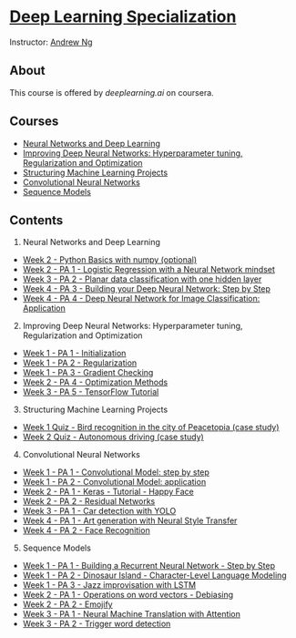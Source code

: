 # [Deep Learning Specialization](https://www.coursera.org/specializations/deep-learning)

Instructor: [Andrew Ng](http://www.andrewng.org/)

## **About** 
This course is offered by *deeplearning.ai* on coursera.

## **Courses**
- <a href="https://www.coursera.org/learn/neural-networks-deep-learning">Neural Networks and Deep Learning</a><br />
- <a href="https://www.coursera.org/learn/deep-neural-network">Improving Deep Neural Networks: Hyperparameter tuning, Regularization and Optimization</a><br />
- <a href="https://www.coursera.org/learn/machine-learning-projects">Structuring Machine Learning Projects</a><br />
- <a href="https://www.coursera.org/learn/convolutional-neural-networks">Convolutional Neural Networks</a>
- <a href="https://www.coursera.org/learn/nlp-sequence-models">Sequence Models</a>

## Contents

1. Neural Networks and Deep Learning

  - [Week 2 - Python Basics with numpy (optional)](https://github.com/sharmin6630/Coursera_Deep_Learning_Specialization/blob/master/Neural%20Networks%20and%20Deep%20Learning/Python_Basics_With_Numpy_v3a.ipynb)
  - [Week 2 - PA 1 - Logistic Regression with a Neural Network mindset](https://github.com/sharmin6630/Coursera_Deep_Learning_Specialization/blob/master/Neural%20Networks%20and%20Deep%20Learning/Logistic_Regression_with_a_Neural_Network_mindset_v6a.ipynb)
  - [Week 3 - PA 2 - Planar data classification with one hidden layer](https://github.com/sharmin6630/Coursera_Deep_Learning_Specialization/blob/master/Neural%20Networks%20and%20Deep%20Learning/Planar_data_classification_with_onehidden_layer_v6a.ipynb)
  - [Week 4 - PA 3 - Building your Deep Neural Network: Step by Step](https://github.com/sharmin6630/Coursera_Deep_Learning_Specialization/blob/master/Neural%20Networks%20and%20Deep%20Learning/Building_your_Deep_Neural_Network_Step_by_Step_v8a.ipynb)
  - [Week 4 - PA 4 - Deep Neural Network for Image Classification: Application](https://github.com/sharmin6630/Coursera_Deep_Learning_Specialization/blob/master/Neural%20Networks%20and%20Deep%20Learning/Deep%20Neural%20Network%20-%20Application%20v8.ipynb)

2. Improving Deep Neural Networks: Hyperparameter tuning, Regularization and Optimization

  - [Week 1 - PA 1 - Initialization](https://github.com/sharmin6630/Coursera_Deep_Learning_Specialization/blob/master/Improving%20Deep%20Neural%20Networks%20Hyperparameter%20tuning%2C%20Regularization%20and%20Optimization/Initialization.ipynb)
  - [Week 1 - PA 2 - Regularization](https://github.com/sharmin6630/Coursera_Deep_Learning_Specialization/blob/master/Improving%20Deep%20Neural%20Networks%20Hyperparameter%20tuning%2C%20Regularization%20and%20Optimization/Regularization_v2a.ipynb)
  - [Week 1 - PA 3 - Gradient Checking](https://github.com/sharmin6630/Coursera_Deep_Learning_Specialization/blob/master/Improving%20Deep%20Neural%20Networks%20Hyperparameter%20tuning%2C%20Regularization%20and%20Optimization/Gradient%2BChecking%2Bv1.ipynb)
  - [Week 2 - PA 4 - Optimization Methods](https://github.com/sharmin6630/Coursera_Deep_Learning_Specialization/blob/master/Improving%20Deep%20Neural%20Networks%20Hyperparameter%20tuning%2C%20Regularization%20and%20Optimization/Optimization_methods_v1b.ipynb)
  - [Week 3 - PA 5 - TensorFlow Tutorial](https://github.com/sharmin6630/Coursera_Deep_Learning_Specialization/blob/master/Improving%20Deep%20Neural%20Networks%20Hyperparameter%20tuning%2C%20Regularization%20and%20Optimization/TensorFlow_Tutorial_v3b.ipynb)

3. Structuring Machine Learning Projects

- [Week 1 Quiz - Bird recognition in the city of Peacetopia (case study)](https://github.com/sharmin6630/Coursera_Deep_Learning_Specialization/blob/master/Structuring%20Machine%20Learning%20Projects/Bird%20recognition%20in%20the%20city%20of%20Peacetopia%20(case%20study).md)
 - [Week 2 Quiz - Autonomous driving (case study)](https://github.com/sharmin6630/Coursera_Deep_Learning_Specialization/blob/master/Structuring%20Machine%20Learning%20Projects/Autonomous%20driving%20(case%20study).md)  
  
4. Convolutional Neural Networks

  - [Week 1 - PA 1 - Convolutional Model: step by step](https://github.com/sharmin6630/Coursera-Deep-Learning-Specialization/blob/master/Convolutional%20Neural%20Networks/Convolution_model_Step_by_Step_v2a.ipynb)
  - [Week 1 - PA 2 - Convolutional Model: application](https://github.com/sharmin6630/Coursera-Deep-Learning-Specialization/blob/master/Convolutional%20Neural%20Networks/Convolution_model_Application_v1a.ipynb)
  - [Week 2 - PA 1 - Keras - Tutorial - Happy Face](https://github.com/sharmin6630/Coursera-Deep-Learning-Specialization/blob/master/Convolutional%20Neural%20Networks/Keras_Tutorial_v2a.ipynb)
  - [Week 2 - PA 2 - Residual Networks](https://github.com/sharmin6630/Coursera-Deep-Learning-Specialization/blob/master/Convolutional%20Neural%20Networks/Residual_Networks_v2a.ipynb)
  - [Week 3 - PA 1 - Car detection with YOLO](https://github.com/sharmin6630/Coursera-Deep-Learning-Specialization/blob/master/Convolutional%20Neural%20Networks/Autonomous_driving_application_Car_detection_v3a.ipynb)
  - [Week 4 - PA 1 - Art generation with Neural Style Transfer](https://github.com/sharmin6630/Coursera-Deep-Learning-Specialization/blob/master/Convolutional%20Neural%20Networks/Art_Generation_with_Neural_Style_Transfer_v3a.ipynb)
  - [Week 4 - PA 2 - Face Recognition](https://github.com/sharmin6630/Coursera-Deep-Learning-Specialization/blob/master/Convolutional%20Neural%20Networks/Face_Recognition_v3a.ipynb)
  
5. Sequence Models
- [Week 1 - PA 1 - Building a Recurrent Neural Network - Step by Step](https://github.com/sharmin6630/Coursera-Deep-Learning-Specialization/blob/master/Sequence%20Models/Building_a_Recurrent_Neural_Network_Step_by_Step_v3a.ipynb)
- [Week 1 - PA 2 - Dinosaur Island - Character-Level Language Modeling](https://github.com/sharmin6630/Coursera-Deep-Learning-Specialization/blob/master/Sequence%20Models/Dinosaurus_Island_Character_level_language_model_final_v3a.ipynb)
- [Week 1 - PA 3 - Jazz improvisation with LSTM](https://github.com/sharmin6630/Coursera-Deep-Learning-Specialization/blob/master/Sequence%20Models/Improvise_a_Jazz_Solo_with_an_LSTM_Network_v3a.ipynb)
- [Week 2 - PA 1 - Operations on word vectors - Debiasing](https://github.com/sharmin6630/Coursera-Deep-Learning-Specialization/blob/master/Sequence%20Models/Operations_on_word_vectors_v2a.ipynb)
- [Week 2 - PA 2 - Emojify](https://github.com/sharmin6630/Coursera-Deep-Learning-Specialization/blob/master/Sequence%20Models/Emojify_v2a.ipynb)
- [Week 3 - PA 1 - Neural Machine Translation with Attention](https://github.com/sharmin6630/Coursera-Deep-Learning-Specialization/blob/master/Sequence%20Models/Neural_machine_translation_with_attention_v4a.ipynb)
- [Week 3 - PA 2 - Trigger word detection](https://github.com/sharmin6630/Coursera-Deep-Learning-Specialization/blob/master/Sequence%20Models/Trigger_word_detection_v1a.ipynb)
  
